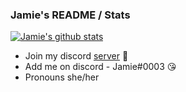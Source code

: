 ###  Jamie's README / Stats

[![Jamie's github stats](https://github-readme-stats.vercel.app/api?username=jamiewho)](https://github.com/anuraghazra/github-readme-stats)

- Join my discord [server](https://discord.gg/VAfJA3zBuc) 🥰
- Add me on discord - Jamie#0003 😘
- Pronouns she/her 




<!--
**jamiewho/jamiewho** is a ✨ _special_ ✨ repository because its `README.md` (this file) appears on your GitHub profile.

Here are some ideas to get you started:

- 🔭 I’m currently working on ...
- 🌱 I’m currently learning ...
- 👯 I’m looking to collaborate on ...
- 🤔 I’m looking for help with ...
- 💬 Ask me about ...
- 📫 How to reach me: ...
- 😄 Pronouns: ...
- ⚡ Fun fact: ...
-->

